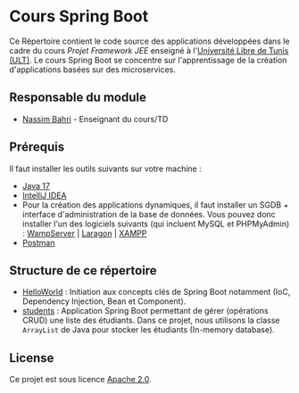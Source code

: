 # Cours Spring Boot

Ce Répertoire contient le code source des applications développées dans le cadre du cours *Projet Framework JEE* enseigné à l'[Université Libre de Tunis (ULT)](https://www.ult-tunisie.com). Le cours Spring Boot se concentre sur l'apprentissage de la création d'applications basées sur des microservices.

## Responsable du module

* [Nassim Bahri](https://www.nassimbahri.ovh) - Enseignant du cours/TD

## Prérequis

Il faut installer les outils suivants sur votre machine :

* [Java 17](https://www.oracle.com/java/technologies/downloads/#java17)
* [IntelliJ IDEA](https://www.jetbrains.com/idea/)
* Pour la création des applications dynamiques, il faut installer un SGDB + interface d'administration de la base de données. Vous pouvez donc installer l'un des logiciels suivants (qui incluent MySQL et PHPMyAdmin) : [WampServer](https://www.wampserver.com/en/) | [Laragon](https://laragon.org/) | [XAMPP](https://www.apachefriends.org/)
* [Postman](https://www.postman.com/)

## Structure de ce répertoire

* [HelloWorld](HelloWorld) : Initiation aux concepts clés de Spring Boot notamment (IoC, Dependency Injection, Bean et Component).
* [students](students) : Application Spring Boot permettant de gérer (opérations CRUD) une liste des étudiants. Dans ce projet, nous utilisons la classe ``ArrayList`` de Java pour stocker les étudiants (In-memory database).

## License

Ce projet est sous licence [Apache 2.0](https://choosealicense.com/licenses/apache-2.0/). 